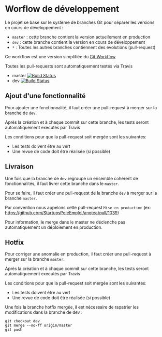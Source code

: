 # Worflow de développement

Le projet se base sur le système de branches Git pour séparer les versions en cours de développement :

- `master` : cette branche contient la version actuellement en production
- `dev` : cette branche contient la version en cours de développement
- `*` : Toutes les autres branches contiennent des évolutions (pull-request)

Ce workflow est une version simplifiée du [Git Workflow](https://nvie.com/posts/a-successful-git-branching-model/)

Toutes les pull-requests sont automatiquement testés via Travis

- master [![Build Status](https://travis-ci.org/StartupsPoleEmploi/anotea.svg?branch=master)](https://travis-ci.org/StartupsPoleEmploi/anotea)
- dev [![Build Status](https://travis-ci.org/StartupsPoleEmploi/anotea.svg?branch=dev)](https://travis-ci.org/StartupsPoleEmploi/anotea)

## Ajout d'une fonctionnalité

Pour ajouter une fonctionnalité, il faut créer une pull-request à merger sur la branche de `dev`.

Après la création et à chaque commit sur cette branche, les tests seront automatiquement executés par Travis

Les conditions pour que la pull-request soit mergée sont les suivantes:

- Les tests doivent être au vert
- Une revue de code doit être réalisée (si possible)

## Livraison

Une fois que la branche de `dev` regroupe un ensemble cohérent de fonctionnalités, il faut livrer cette branche dans le `master`.

Pour se faire, il faut créer une pull-request de la branche `dev` à merger sur la branche `master`.

Par convention nous appelons cette pull-request `Mise en production` (ex: https://github.com/StartupsPoleEmploi/anotea/pull/1039)

Pour information, le merge dans le master ne déclenche pas automatiquement un déploiement en production.

## Hotfix

Pour corriger une anomalie en production, il faut créer une pull-request à merger sur la branche `master`.

Après la création et à chaque commit sur cette branche, les tests seront automatiquement executés par Travis

Les conditions pour que la pull-request soit mergée sont les suivantes:

- Les tests doivent être au vert
- Une revue de code doit être réalisée (si possible)

Une fois la branche hotfix mergée, il est nécessaire de rapatrier les modifications dans la branche de dev :

```
git checkout dev
git merge --no-ff origin/master
git push
```
